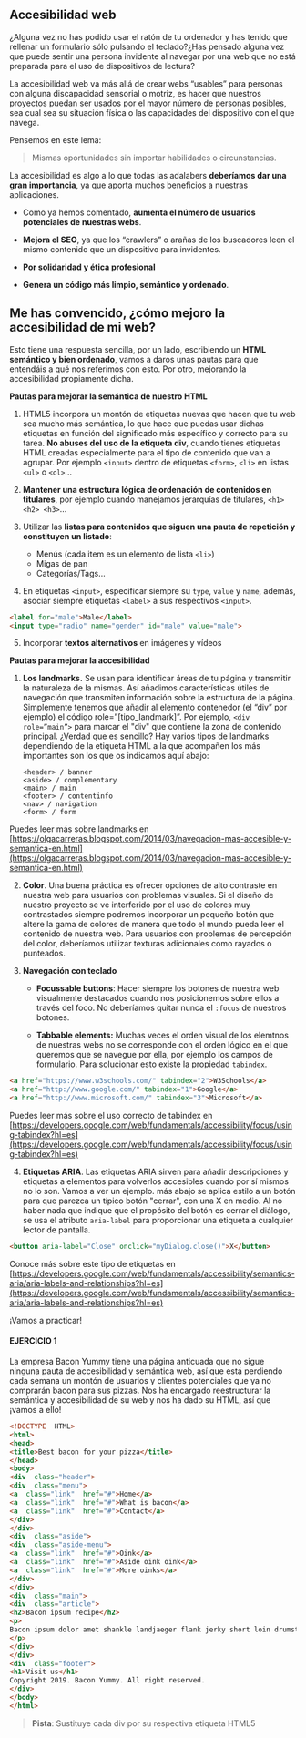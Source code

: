 ## Accesibilidad web

¿Alguna vez no has podido usar el ratón de tu ordenador y has tenido que rellenar un formulario sólo pulsando el teclado?¿Has pensado alguna vez que puede sentir una persona invidente al navegar por una web que no está preparada para el uso de dispositivos de lectura?

La accesibilidad web va más allá de crear webs “usables” para personas con alguna discapacidad sensorial o motriz, es hacer que nuestros proyectos puedan ser usados por el mayor número de personas posibles, sea cual sea su situación física o las capacidades del dispositivo con el que navega. 

Pensemos en este lema:
> Mismas oportunidades sin importar habilidades o circunstancias.

La accesibilidad es algo a lo que todas las adalabers **deberíamos dar una gran importancia**, ya que aporta muchos beneficios a nuestras aplicaciones.

 - Como ya hemos comentado, **aumenta el número de usuarios potenciales de nuestras webs**.
 - **Mejora el SEO**, ya que los “crawlers” o arañas de los buscadores leen el mismo contenido que un dispositivo para invidentes.

 - **Por solidaridad y ética profesional**

 - **Genera un código más limpio, semántico y ordenado**.

  

## Me has convencido, ¿cómo mejoro la accesibilidad de mi web?

Esto tiene una respuesta sencilla, por un lado, escribiendo un **HTML semántico y bien ordenado**, vamos a daros unas pautas para que entendáis a qué nos referimos con esto. Por otro, mejorando la accesibilidad propiamente dicha.

**Pautas para mejorar la semántica de nuestro HTML**

 1.   HTML5 incorpora un montón de etiquetas nuevas que hacen que tu web sea mucho más semántica, lo que hace que puedas usar dichas etiquetas en función del significado más específico y correcto para su tarea. **No abuses del uso de la etiqueta div**, cuando tienes etiquetas HTML creadas especialmente para el tipo de contenido que van a agrupar. Por ejemplo `<input>`  dentro de etiquetas `<form>`, `<li>` en listas `<ul>` o `<ol>`...

 2.   **Mantener una estructura lógica de ordenación de contenidos en titulares**, por ejemplo cuando manejamos jerarquías de titulares, `<h1> <h2> <h3>`...
    
 3.   Utilizar las **listas para contenidos que siguen una pauta de repetición y constituyen un listado**:
	    - Menús (cada item es un elemento de lista `<li>`)
		-	Migas de pan
		-	Categorías/Tags...

 4. En etiquetas `<input>`, especificar siempre su `type`, `value` y `name`, además, asociar siempre etiquetas `<label>` a sus respectivos `<input>`.
 ```html
 <label for="male">Male</label>  
<input type="radio" name="gender" id="male" value="male">
 ```

 5. Incorporar **textos alternativos** en imágenes y vídeos

  

**Pautas para mejorar la accesibilidad**

 1. **Los landmarks.** Se usan para identificar áreas de tu página y transmitir la naturaleza de la mismas. Así añadimos características útiles de navegación que transmiten información sobre la estructura de la página. Simplemente tenemos que añadir al elemento contenedor (el “div” por ejemplo) el código role=”[tipo_landmark]”. Por ejemplo, `<div role=”main”>` para marcar el "div" que contiene la zona de contenido principal. ¿Verdad que es sencillo? Hay varios tipos de landmarks dependiendo de la etiqueta HTML a la que acompañen los más importantes son los que os indicamos aquí abajo:

        <header> / banner
        <aside> / complementary
        <main> / main
        <footer> / contentinfo
        <nav> / navigation
        <form> / form

 Puedes  leer más sobre landmarks en [https://olgacarreras.blogspot.com/2014/03/navegacion-mas-accesible-y-semantica-en.html](https://olgacarreras.blogspot.com/2014/03/navegacion-mas-accesible-y-semantica-en.html)

 2. **Color**. Una buena práctica es ofrecer opciones de alto contraste en nuestra web para usuarios con problemas visuales. Si el diseño de nuestro proyecto se ve interferido por el uso de colores muy
        contrastados siempre podremos incorporar un pequeño botón que altere la gama de colores de manera que todo el mundo pueda leer el contenido de nuestra web. Para usuarios con problemas de percepción del color, deberíamos utilizar texturas adicionales como rayados o punteados.

 3. **Navegación con teclado**
    
	-	**Focussable buttons**: Hacer siempre los botones de nuestra web visualmente destacados cuando nos posicionemos sobre ellos a través del foco. No deberíamos quitar nunca el `:focus` de nuestros botones.
    
    -	**Tabbable elements:** Muchas veces el orden visual de los elemtnos de
    nuestras webs no se corresponde con el orden lógico en el que
    queremos que se navegue por ella, por ejemplo los campos de
    formulario. Para solucionar esto existe la propiedad `tabindex`.

```html
<a href="https://www.w3schools.com/" tabindex="2">W3Schools</a>  
<a href="http://www.google.com/" tabindex="1">Google</a>  
<a href="http://www.microsoft.com/" tabindex="3">Microsoft</a>
```

Puedes leer más sobre el uso correcto de tabindex en [https://developers.google.com/web/fundamentals/accessibility/focus/using-tabindex?hl=es](https://developers.google.com/web/fundamentals/accessibility/focus/using-tabindex?hl=es)

 4. **Etiquetas ARIA**. Las etiquetas ARIA sirven para añadir descripciones y etiquetas a elementos para volverlos accesibles cuando por sí mismos no lo son. Vamos a ver un ejemplo. más abajo se aplica estilo a un botón para que parezca un típico botón "cerrar", con una X en medio. Al no haber nada que indique que el propósito del botón es cerrar el diálogo, se usa el atributo `aria-label` para proporcionar una etiqueta a cualquier lector de pantalla.
```html
<button aria-label="Close" onclick="myDialog.close()">X</button>
```
Conoce más sobre este tipo de etiquetas en [https://developers.google.com/web/fundamentals/accessibility/semantics-aria/aria-labels-and-relationships?hl=es](https://developers.google.com/web/fundamentals/accessibility/semantics-aria/aria-labels-and-relationships?hl=es)

¡Vamos a practicar!

#### EJERCICIO 1
La empresa Bacon Yummy tiene una página anticuada que no sigue ninguna pauta de accesibilidad y semántica web, así que está perdiendo cada semana un montón de usuarios y clientes potenciales que ya no comprarán bacon para sus pizzas. Nos ha encargado reestructurar la semántica y accesibilidad de su web y nos ha dado su HTML, así que ¡vamos a ello!

```html
<!DOCTYPE  HTML>
<html>
<head>
<title>Best bacon for your pizza</title>
</head>
<body>
<div  class="header">
<div  class="menu">
<a  class="link"  href="#">Home</a>
<a  class="link"  href="#">What is bacon</a>
<a  class="link"  href="#">Contact</a>
</div>
</div>
<div  class="aside">
<div  class="aside-menu">
<a  class="link"  href="#">Oink</a>
<a  class="link"  href="#">Aside oink oink</a>
<a  class="link"  href="#">More oinks</a>
</div>
</div>
<div  class="main">
<div  class="article">
<h2>Bacon ipsum recipe</h2>
<p>
Bacon ipsum dolor amet shankle landjaeger flank jerky short loin drumstick tenderloin buffalo porchetta sausage. Burgdoggen flank pork belly, corned beef jerky cow capicola rump venison picanha frankfurter turducken hamburger cupim jowl. Rump tail pastrami short ribs picanha. Pig capicola shank t-bone pork belly turducken. Flank alcatra strip steak, pork loin jowl capicola prosciutto chicken pork belly pork chop.
</p>
</div>
</div>
<div  class="footer">
<h1>Visit us</h1>
Copyright 2019. Bacon Yummy. All right reserved.
</div>
</body>
</html>
```

> **Pista**: Sustituye cada div por su respectiva etiqueta HTML5
